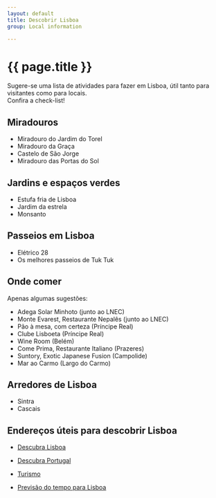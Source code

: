```yaml
---
layout: default
title: Descobrir Lisboa
group: Local information

---
```


# {{ page.title }}

Sugere-se uma lista de atividades para fazer em Lisboa, útil tanto para visitantes como para locais.  
Confira a check-list!

## Miradouros

 - Miradouro do Jardim do Torel
 - Miradouro da Graça
 - Castelo de São Jorge
 - Miradouro das Portas do Sol
 
 
## Jardins e espaços verdes

- Estufa fria de Lisboa
- Jardim da estrela
- Monsanto


## Passeios em Lisboa

- Elétrico 28
- Os melhores passeios de Tuk Tuk

## Onde comer
Apenas algumas sugestões:

- Adega Solar Minhoto (junto ao LNEC)
- Monte Evarest, Restaurante Nepalês (junto ao LNEC)
- Pão à mesa, com certeza (Príncipe Real)
- Clube Lisboeta (Príncipe Real)
- Wine Room (Belém)
- Come Prima, Restaurante Italiano (Prazeres)
- Suntory, Exotic Japanese Fusion (Campolide)
- Mar ao Carmo (Largo do Carmo)

## Arredores de Lisboa

- Sintra
- Cascais


## Endereços úteis para descobrir Lisboa

- [Descubra Lisboa](http://www.portugalturismo.eu/regioes.aspx?id=3)
 
- [Descubra Portugal](www.descubraportugal.com.pt)

- [Turismo](www.turismodeportugal.pt)

- [Previsão do tempo para Lisboa](https://www.tempo.pt/lisboa.html) 